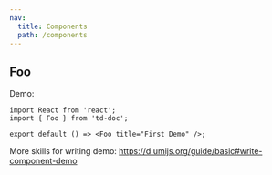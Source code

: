 ```yaml
---
nav:
  title: Components
  path: /components
---
```


## Foo

Demo:

```tsx
import React from 'react';
import { Foo } from 'td-doc';

export default () => <Foo title="First Demo" />;
```

More skills for writing demo: https://d.umijs.org/guide/basic#write-component-demo
